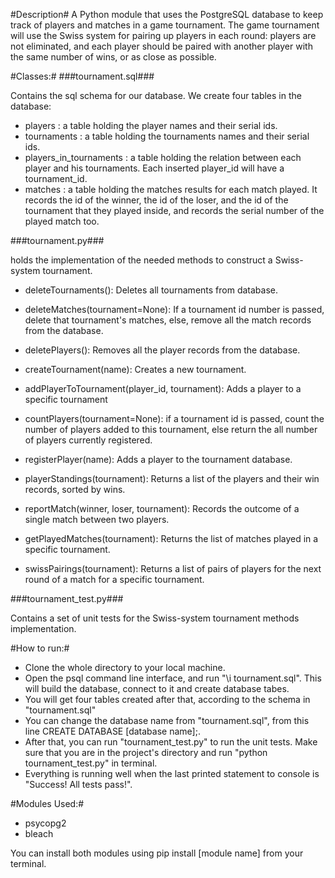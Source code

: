 #Description#
A Python module that uses the PostgreSQL database to keep track of players and matches in a game tournament.
The game tournament will use the Swiss system for pairing up players in each round: players are not eliminated,
and each player should be paired with another player with the same number of wins, or as close as possible.

#Classes:#
###tournament.sql###

Contains the sql schema for our database. We create four tables in the database:
- players : a table holding the player names and their serial ids.
- tournaments : a table holding the tournaments names and their serial ids.
- players_in_tournaments : a table holding the relation between each player and his tournaments. Each inserted player_id
will have a tournament_id.
- matches : a table holding the matches results for each match played. It records the id of the winner, the id of the
loser, and the id of the tournament that they played inside, and records the serial number of the played match too.

###tournament.py###

holds the implementation of the needed methods to construct a Swiss-system tournament.

- deleteTournaments(): Deletes all tournaments from database.

- deleteMatches(tournament=None): If a tournament id number is passed, delete that tournament's matches, else,
remove all the match records from the database.

- deletePlayers(): Removes all the player records from the database.

- createTournament(name): Creates a new tournament.

- addPlayerToTournament(player_id, tournament): Adds a player to a specific tournament

- countPlayers(tournament=None): if a tournament id is passed, count the number of players added to this tournament, else
return the all number of players currently registered.

- registerPlayer(name): Adds a player to the tournament database.

- playerStandings(tournament): Returns a list of the players and their win records, sorted by wins.

- reportMatch(winner, loser, tournament): Records the  outcome of a single match between two players.

- getPlayedMatches(tournament): Returns the list of matches played in a specific tournament.

- swissPairings(tournament): Returns a list of pairs of players for the next round of a match for a specific tournament.

###tournament_test.py###

Contains a set of unit tests for the Swiss-system tournament methods implementation.

#How to run:#
- Clone the whole directory to your local machine.
- Open the psql command line interface, and run "\i tournament.sql". This will build the database, connect to it and create database tabes.
- You will get four tables created after that, according to the schema in "tournament.sql"
- You can change the database name from "tournament.sql", from this line CREATE DATABASE [database name];.
- After that, you can run "tournament_test.py" to run the unit tests. Make sure that you are in the project's directory and run "python tournament_test.py" in terminal.
- Everything is running well when the last printed statement to console is "Success!  All tests pass!".

#Modules Used:#
- psycopg2
- bleach

You can install both modules using pip install [module name] from your terminal.

